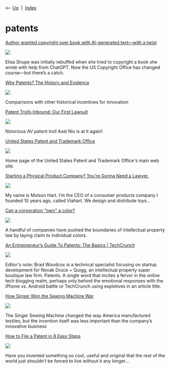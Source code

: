 <div class="nav">

⟵ [Up](index.html)  \|  [Index](index.html)

</div>

# patents

<div class="cards">

<div class="card">

<div class="card-title">

[Author granted copyright over book with AI-generated text—with a
twist](https://www.wired.com/story/the-us-copyright-office-loosens-up-a-little-on-ai)

</div>

<div class="card-image">

[![](https://media.wired.com/photos/661faadd14de5106c430db21/191:100/w_1280,c_limit/WI-0424-06-Elisa-Shupe-AI-Copyright-KK-2.jpg)](https://www.wired.com/story/the-us-copyright-office-loosens-up-a-little-on-ai)

</div>

Elisa Shupe was initially rebuffed when she tried to copyright a book
she wrote with help from ChatGPT. Now the US Copyright Office has
changed course—but there’s a catch.

</div>

<div class="card">

<div class="card-title">

[Why Patents? The History and
Evidence](https://blog.withedge.com/p/why-patents-history-progress-innovation)

</div>

<div class="card-image">

[![](https://substackcdn.com/image/fetch/w_1200,h_600,c_fill,f_jpg,q_auto:good,fl_progressive:steep,g_auto/https%3A%2F%2Fsubstack-post-media.s3.amazonaws.com%2Fpublic%2Fimages%2F2d48ede2-9525-461c-80f3-6386537111dd_1792x1024.webp)](https://blog.withedge.com/p/why-patents-history-progress-innovation)

</div>

Comparisons with other historical incentives for innovation

</div>

<div class="card">

<div class="card-title">

[Patent Trolls Inbound: Our First
Lawsuit](https://blog.comma.ai/ourfirstlawsuit)

</div>

<div class="card-image">

[![](https://blog.comma.ai/img/troll.jpg)](https://blog.comma.ai/ourfirstlawsuit)

</div>

Notorious AV patent troll Axel Nix is at it again!

</div>

<div class="card">

<div class="card-title">

[United States Patent and Trademark
Office](https://search.uspto.gov/search)

</div>

<div class="card-image">

[![](https://www.uspto.gov/themes/custom/uspto_ds/images/USPTO-logo-RGB-stacked-1200px.png)](https://search.uspto.gov/search)

</div>

Home page of the United States Patent and Trademark Office's main web
site.

</div>

<div class="card">

<div class="card-title">

[Starting a Physical Product Company? You’re Gonna Need a
Lawyer.](https://medium.com/swlh/starting-a-physical-product-company-youre-gonna-need-a-lawyer-13b2eecebc9f)

</div>

<div class="card-image">

[![](https://miro.medium.com/v2/resize:fit:1200/0*Cx5IvgrNPzWbnxhY.jpg)](https://medium.com/swlh/starting-a-physical-product-company-youre-gonna-need-a-lawyer-13b2eecebc9f)

</div>

My name is Molson Hart. I’m the CEO of a consumer products company I
founded 10 years ago, called Viahart. We design and distribute toys…

</div>

<div class="card">

<div class="card-title">

[Can a corporation "own" a
color?](https://clicks.getpocket.com/f/a/5BlTdWJVXTepY75gwXJWXQ~~/AAQRxQA~/RgRknuAbP0TvaHR0cHM6Ly90aGVodXN0bGUuY28vY2FuLWEtY29ycG9yYXRpb24tdHJhZGVtYXJrLWEtY29sb3IvP3V0bV9tZWRpdW09ZW1haWwmdXRtX3NvdXJjZT1wb2NrZXRfaGl0cyZ1dG1fY2FtcGFpZ249Q29weSBvZiBQT0NLRVRfSElUUy1FTi1EQUlMWS1TUE9OU09SRUQmQ09NUEFSRUNSRURJVCZBLTIwMjJfMDZfMjkmc3BvbnNvcmVkPTAmcG9zaXRpb249NSZpZD1jZGFkMDEyZS03MzUzLTQ0MTEtOTRjNS00MmY2YjBjODZjNDVXA3NwY0IKYrMbW7xiP_ztrFIQYmpwY2pwQGdtYWlsLmNvbVgEAAABzA~~)

</div>

<div class="card-image">

[![](https://20627419.fs1.hubspotusercontent-na1.net/hubfs/20627419/The%20Hustle/Assets/GIFs/788505073-header-1-1.webp)](https://clicks.getpocket.com/f/a/5BlTdWJVXTepY75gwXJWXQ~~/AAQRxQA~/RgRknuAbP0TvaHR0cHM6Ly90aGVodXN0bGUuY28vY2FuLWEtY29ycG9yYXRpb24tdHJhZGVtYXJrLWEtY29sb3IvP3V0bV9tZWRpdW09ZW1haWwmdXRtX3NvdXJjZT1wb2NrZXRfaGl0cyZ1dG1fY2FtcGFpZ249Q29weSBvZiBQT0NLRVRfSElUUy1FTi1EQUlMWS1TUE9OU09SRUQmQ09NUEFSRUNSRURJVCZBLTIwMjJfMDZfMjkmc3BvbnNvcmVkPTAmcG9zaXRpb249NSZpZD1jZGFkMDEyZS03MzUzLTQ0MTEtOTRjNS00MmY2YjBjODZjNDVXA3NwY0IKYrMbW7xiP_ztrFIQYmpwY2pwQGdtYWlsLmNvbVgEAAABzA~~)

</div>

A handful of companies have pushed the boundaries of intellectual
property law by laying claim to individual colors.

</div>

<div class="card">

<div class="card-title">

[An Entrepreneur’s Guide To Patents: The Basics \|
TechCrunch](https://techcrunch.com/2012/11/10/an-entrepreneurs-guide-to-patents-the-basics)

</div>

<div class="card-image">

[![](https://techcrunch.com/wp-content/uploads/2012/11/brad-woodcox-e1354741393493.jpg)](https://techcrunch.com/2012/11/10/an-entrepreneurs-guide-to-patents-the-basics)

</div>

Editor's note: Brad Woodcox is a technical specialist focusing on
startup development for Novak Druce + Quigg, an intellectual property
super boutique law firm. Patents. A single word that incites a fervor in
the online tech blogging realm, perhaps only behind the emotional
responses with the iPhone vs. Android battle or TechCrunch using
expletives in an article title.

</div>

<div class="card">

<div class="card-title">

[How Singer Won the Sewing Machine
War](https://www.smithsonianmag.com/smithsonian-institution/how-singer-won-sewing-machine-war-180955919?fbclid=IwAR16WByxIkyQJyg_sX7q5FhNngLBQ9RGN1AzNMW7X2Crb8vgDzgzQWFi8FA)

</div>

<div class="card-image">

[![](https://th-thumbnailer.cdn-si-edu.com/xtBdHSW57datGO2bviBpRx2Vbgg=/fit-in/1600x0/https://tf-cmsv2-smithsonianmag-media.s3.amazonaws.com/filer/42/90/4290b1d4-bbed-47f5-af66-eef84d713bca/p66singerjn20143602web.jpg)](https://www.smithsonianmag.com/smithsonian-institution/how-singer-won-sewing-machine-war-180955919?fbclid=IwAR16WByxIkyQJyg_sX7q5FhNngLBQ9RGN1AzNMW7X2Crb8vgDzgzQWFi8FA)

</div>

The Singer Sewing Machine changed the way America manufactured textiles,
but the invention itself was less important than the company’s
innovative business

</div>

<div class="card">

<div class="card-title">

[How to File a Patent in 8 Easy
Steps](https://medium.com/the-mission/how-to-file-a-patent-in-8-easy-steps-61519459659f?source=rss----b230ea2a6eb8---4)

</div>

<div class="card-image">

[![](https://miro.medium.com/v2/resize:fit:800/1*B5us0GCu7fXTDz_2qN0WeQ.jpeg)](https://medium.com/the-mission/how-to-file-a-patent-in-8-easy-steps-61519459659f?source=rss----b230ea2a6eb8---4)

</div>

Have you invented something so cool, useful and original that the rest
of the world just shouldn’t be forced to live without it any longer…

</div>

</div>
